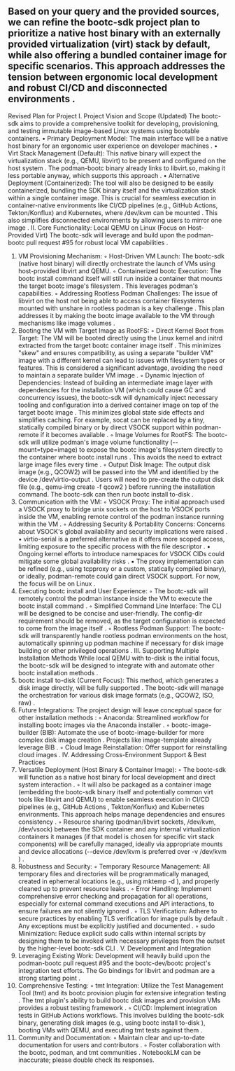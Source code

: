 Based on your query and the provided sources, we can refine the bootc-sdk project plan to prioritize a native host binary with an externally provided virtualization (virt) stack by default, while also offering a bundled container image for specific scenarios. This approach addresses the tension between ergonomic local development and robust CI/CD and disconnected environments
.
--------------------------------------------------------------------------------
Revised Plan for Project
I. Project Vision and Scope (Updated)
The bootc-sdk aims to provide a comprehensive toolkit for developing, provisioning, and testing immutable image-based Linux systems using bootable containers.
• Primary Deployment Model: The main interface will be a native host binary for an ergonomic user experience on developer machines
.
• Virt Stack Management (Default): This native binary will expect the virtualization stack (e.g., QEMU, libvirt) to be present and configured on the host system
. The podman-bootc binary already links to libvirt.so, making it less portable anyway, which supports this approach
.
• Alternative Deployment (Containerized): The tool will also be designed to be easily containerized, bundling the SDK binary itself and the virtualization stack within a single container image. This is crucial for seamless execution in container-native environments like CI/CD pipelines (e.g., GitHub Actions, Tekton/Konflux) and Kubernetes, where /dev/kvm can be mounted
. This also simplifies disconnected environments by allowing users to mirror one image
.
II. Core Functionality: Local QEMU on Linux (Focus on Host-Provided Virt)
The bootc-sdk will leverage and build upon the podman-bootc pull request #95 for robust local VM capabilities
.
1. VM Provisioning Mechanism:
    ◦ Host-Driven VM Launch: The bootc-sdk (native host binary) will directly orchestrate the launch of VMs using host-provided libvirt and QEMU.
    ◦ Containerized bootc Execution: The bootc install command itself will still run inside a container that mounts the target bootc image's filesystem
. This leverages podman's capabilities.
    ◦ Addressing Rootless Podman Challenges: The issue of libvirt on the host not being able to access container filesystems mounted with unshare in rootless podman is a key challenge
. This plan addresses it by making the bootc image available to the VM through mechanisms like image volumes
.
2. Booting the VM with Target Image as RootFS:
    ◦ Direct Kernel Boot from Target: The VM will be booted directly using the Linux kernel and initrd extracted from the target bootc container image itself
. This minimizes "skew" and ensures compatibility, as using a separate "builder VM" image with a different kernel can lead to issues with filesystem types or features. This is considered a significant advantage, avoiding the need to maintain a separate builder VM image
.
    ◦ Dynamic Injection of Dependencies: Instead of building an intermediate image layer with dependencies for the installation VM (which could cause GC and concurrency issues), the bootc-sdk will dynamically inject necessary tooling and configuration into a derived container image on top of the target bootc image
. This minimizes global state side effects and simplifies caching. For example, socat can be replaced by a tiny, statically compiled binary or by direct VSOCK support within podman-remote if it becomes available
.
    ◦ Image Volumes for RootFS: The bootc-sdk will utilize podman's image volume functionality (--mount=type=image) to expose the bootc image's filesystem directly to the container where bootc install runs
. This avoids the need to extract large image files every time
.
    ◦ Output Disk Image: The output disk image (e.g., QCOW2) will be passed into the VM and identified by the device /dev/virtio-output
. Users will need to pre-create the output disk file (e.g., qemu-img create -f qcow2 <target> <size>) before running the installation command. The bootc-sdk can then run bootc install to-disk
.
3. Communication with the VM:
    ◦ VSOCK Proxy: The initial approach used a VSOCK proxy to bridge unix sockets on the host to VSOCK ports inside the VM, enabling remote control of the podman instance running within the VM
.
    ◦ Addressing Security & Portability Concerns: Concerns about VSOCK's global availability and security implications were raised
.
        ▪ virtio-serial is a preferred alternative as it offers more scoped access, limiting exposure to the specific process with the file descriptor
.
        ▪ Ongoing kernel efforts to introduce namespaces for VSOCK CIDs could mitigate some global availability risks
.
        ▪ The proxy implementation can be refined (e.g., using tcpproxy
or a custom, statically compiled binary), or ideally, podman-remote could gain direct VSOCK support. For now, the focus will be on Linux
.
4. Executing bootc install and User Experience:
    ◦ The bootc-sdk will remotely control the podman instance inside the VM to execute the bootc install command
.
    ◦ Simplified Command Line Interface: The CLI will be designed to be concise and user-friendly. The config-dir requirement should be removed, as the target configuration is expected to come from the image itself
.
    ◦ Rootless Podman Support: The bootc-sdk will transparently handle rootless podman environments on the host, automatically spinning up podman machine if necessary for disk image building or other privileged operations
.
III. Supporting Multiple Installation Methods
While local QEMU with to-disk is the initial focus, the bootc-sdk will be designed to integrate with and automate other bootc installation methods
.
1. bootc install to-disk (Current Focus): This method, which generates a disk image directly, will be fully supported
. The bootc-sdk will manage the orchestration for various disk image formats (e.g., QCOW2, ISO, raw)
.
2. Future Integrations: The project design will leave conceptual space for other installation methods
:
    ◦ Anaconda: Streamlined workflow for installing bootc images via the Anaconda installer
.
    ◦ bootc-image-builder (BIB): Automate the use of bootc-image-builder for more complex disk image creation
. Projects like image-template already leverage BIB
.
    ◦ Cloud Image Reinstallation: Offer support for reinstalling cloud images
.
IV. Addressing Cross-Environment Support & Best Practices
1. Versatile Deployment (Host Binary & Container Image):
    ◦ The bootc-sdk will function as a native host binary for local development and direct system interaction
.
    ◦ It will also be packaged as a container image (embedding the bootc-sdk binary itself and potentially common virt tools like libvirt and QEMU) to enable seamless execution in CI/CD pipelines (e.g., GitHub Actions
, Tekton/Konflux) and Kubernetes environments. This approach helps manage dependencies and ensures consistency
.
    ◦ Resource sharing (podman/libvirt sockets, /dev/kvm, /dev/vsock) between the SDK container and any internal virtualization containers it manages (if that model is chosen for specific virt stack components) will be carefully managed, ideally via appropriate mounts and device allocations (--device /dev/kvm is preferred over -v /dev/kvm
)
.
2. Robustness and Security:
    ◦ Temporary Resource Management: All temporary files and directories will be programmatically managed, created in ephemeral locations (e.g., using mktemp -d
), and properly cleaned up to prevent resource leaks
.
    ◦ Error Handling: Implement comprehensive error checking and propagation for all operations, especially for external command executions and API interactions, to ensure failures are not silently ignored
.
    ◦ TLS Verification: Adhere to secure practices by enabling TLS verification for image pulls by default
. Any exceptions must be explicitly justified and documented
.
    ◦ sudo Minimization: Reduce explicit sudo calls within internal scripts by designing them to be invoked with necessary privileges from the outset by the higher-level bootc-sdk CLI
.
V. Development and Integration
1. Leveraging Existing Work: Development will heavily build upon the podman-bootc pull request #95
and the bootc-dev/bootc project's integration test efforts. The Go bindings for libvirt and podman are a strong starting point
.
2. Comprehensive Testing:
    ◦ tmt Integration: Utilize the Test Management Tool (tmt) and its bootc provision plugin for extensive integration testing
. The tmt plugin's ability to build bootc disk images and provision VMs provides a robust testing framework
.
    ◦ CI/CD: Implement integration tests in GitHub Actions workflows. This involves building the bootc-sdk binary, generating disk images (e.g., using bootc install to-disk
), booting VMs with QEMU, and executing tmt tests against them
.
3. Community and Documentation:
    ◦ Maintain clear and up-to-date documentation for users and contributors
.
    ◦ Foster collaboration with the bootc, podman, and tmt communities
.
NotebookLM can be inaccurate; please double check its responses. 
